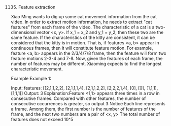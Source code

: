 1135. Feature extraction

Xiao Ming wants to dig up some cat movement information from the cat video. In order to extract motion information, he needs to extract "cat features" from each frame of the video.
The characteristic of a cat is a two-dimensional vector <x, y>. If x_1 = x_2 and y_1 = y_2, then these two are the same feature.
If the characteristics of the kitty are consistent, it can be considered that the kitty is in motion. That is, if features <a, b> appear in continuous frames, then it will constitute feature motion. For example, feature <a, b> appears in the 2/3/4/7/8 frame, then the feature will form two feature motions 2-3-4 and 7-8.
Now, given the features of each frame, the number of features may be different. Xiaoming expects to find the longest characteristic movement.

Example
Example 1:

Input: 
features:
[[2,1,1,2,2],
[2,1,1,1,4],
[2,1,1,2,2],
[2,2,2,1,4],
[0],
[0],
[1,1,1],
[1,1,1]]
Output: 3
Explanation:Feature <1,1> appears three times in a row in consecutive frames. Compared with other features, the number of consecutive occurrences is greater, so output 3
Notice
Each line represents a frame. Among them, the first number is the number of features of the frame, and the next two numbers are a pair of <x, y>
The total number of features does not exceed 10^5

